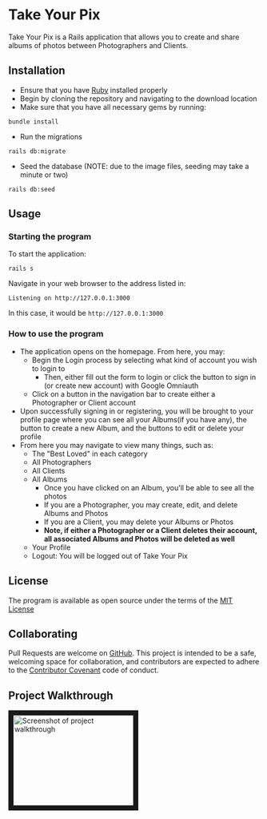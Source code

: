 # Take Your Pix

Take Your Pix is a Rails application that allows you to create and share albums of photos between Photographers and Clients.

## Installation

- Ensure that you have [Ruby](https://www.ruby-lang.org/en/downloads/) installed properly
- Begin by cloning the repository and navigating to the download location
- Make sure that you have all necessary gems by running:

```
bundle install
```

- Run the migrations

```
rails db:migrate
```

- Seed the database (NOTE: due to the image files, seeding may take a minute or two)

```
rails db:seed
```

## Usage

### Starting the program

To start the application:

```
rails s
```

Navigate in your web browser to the address listed in:

```
Listening on http://127.0.0.1:3000
```

In this case, it would be `http://127.0.0.1:3000`

### How to use the program

- The application opens on the homepage. From here, you may:
  - Begin the Login process by selecting what kind of account you wish to login to
    - Then, either fill out the form to login or click the button to sign in (or create new account) with Google Omniauth
  - Click on a button in the navigation bar to create either a Photographer or Client account
- Upon successfully signing in or registering, you will be brought to your profile page where you can see all your Albums(if you have any), the button to create a new Album, and the buttons to edit or delete your profile
- From here you may navigate to view many things, such as:
  - The "Best Loved" in each category
  - All Photographers
  - All Clients
  - All Albums
    - Once you have clicked on an Album, you'll be able to see all the photos
    - If you are a Photographer, you may create, edit, and delete Albums and Photos
    - If you are a Client, you may delete your Albums or Photos
    - **Note, if either a Photographer or a Client deletes their account, all associated Albums and Photos will be deleted as well**
  - Your Profile
  - Logout: You will be logged out of Take Your Pix

## License

The program is available as open source under the terms of the [MIT License](https://opensource.org/licenses/MIT)

## Collaborating

Pull Requests are welcome on [GitHub](https://github.com/rebeccahickson/take-your-pix). This project is intended to be a safe, welcoming space for collaboration, and contributors are expected to adhere to the [Contributor Covenant](https://github.com/cjbrock/worlds-best-restaurants-cli-gem/blob/master/contributor-covenant.org) code of conduct.

## Project Walkthrough

<a href="https://youtu.be/LMuZaFGFvaw
" target="_blank"><img src="http://img.youtube.com/vi/LMuZaFGFvaw/0.jpg" 
alt="Screenshot of project walkthrough" width="240" height="180" border="10" /></a>

